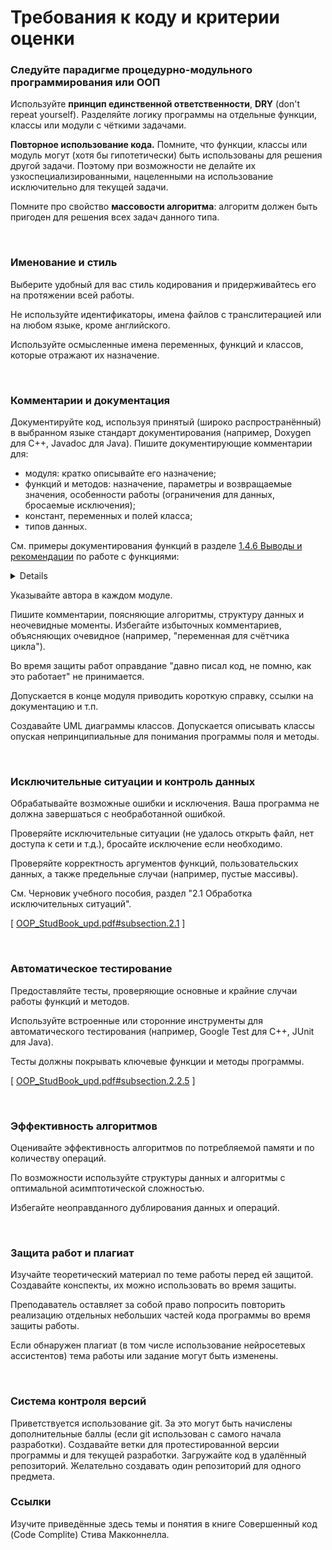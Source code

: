 # Требования к коду и критерии оценки

### Следуйте парадигме процедурно-модульного программирования или ООП
Используйте **принцип единственной ответственности**, **DRY** (don't repeat yourself).
Разделяйте логику программы на отдельные функции, классы или модули с чёткими задачами.

**Повторное использование кода.** Помните, что функции, классы или модуль могут (хотя бы гипотетически) быть использованы для решения другой задачи. Поэтому при возможности не делайте их узкоспециализированными, нацеленными на использование исключительно для текущей задачи.

Помните про свойство **массовости алгоритма**: алгоритм должен быть пригоден для решения всех задач данного типа.

<br>

### Именование и стиль
Выберите удобный для вас стиль кодирования и придерживайтесь его на протяжении всей работы.

Не используйте идентификаторы, имена файлов с транслитерацией или на любом языке, кроме английского.

Используйте осмысленные имена переменных, функций и классов, которые отражают их назначение.

<br>

### Комментарии и документация
Документируйте код, используя принятый (широко распространённый) в выбранном языке стандарт документирования (например, Doxygen для C++, Javadoc для Java).
Пишите документирующие комментарии для:
- модуля: кратко описывайте его назначение;
- функций и методов: назначение, параметры и возвращаемые значения, особенности работы (ограничения для данных, бросаемые исключения);
- констант, переменных и полей класса;
- типов данных.

См. примеры документирования функций в разделе [1.4.6 Выводы и рекомендации](https://raw.githubusercontent.com/VetrovSV/OOP/master/OOP_StudBook_upd.pdf#subsection.1.4.6) по работе с функциями:

<details>

```cpp
// хороший пример: машинно-читаемый комментарий для
// системы документирования Doxygen:

/// вычисляет индекс массы тела по массе (m) в кг. и росту (h) в метрах
/// бросает исключение ivalid_argument если h==0
float bmi(float m, float h);



// отличный пример (машинно-читаемый комментарий для
// системы документирования Doxygen с полным описанием функции):

/// вычисляет индекс массы тела;
/// бросает исключение ivalid_argument если h==0
/// \param m масса тела в кг.
/// \param h рост в метрах
/// \return индекс массы тела
float bmi(float m, float h);
```

</details>




Указывайте автора в каждом модуле.

Пишите комментарии, поясняющие алгоритмы, структуру данных и неочевидные моменты.
Избегайте избыточных комментариев, объясняющих очевидное (например, "переменная для счётчика цикла").

Во время защиты работ оправдание "давно писал код, не помню, как это работает" не принимается.

Допускается в конце модуля приводить короткую справку, ссылки на документацию и т.п.

Создавайте UML диаграммы классов. Допускается описывать классы опуская непринципиальные для понимания программы поля и методы.  




<br>

### Исключительные ситуации и контроль данных

Обрабатывайте возможные ошибки и исключения. Ваша программа не должна завершаться с необработанной ошибкой. 

Проверяйте исключительные ситуации (не удалось открыть файл, нет доступа к сети и т.д.), бросайте исключение если необходимо.

Проверяйте корректность аргументов функций, пользовательских данных, а также предельные случаи (например, пустые массивы).

См. Черновик учебного пособия, раздел "2.1 Обработка исключительных ситуаций".

[ [OOP_StudBook_upd.pdf#subsection.2.1](https://raw.githubusercontent.com/VetrovSV/OOP/master/OOP_StudBook_upd.pdf#subsection.2.1) ]

<br>

### Автоматическое тестирование
Предоставляйте тесты, проверяющие основные и крайние случаи работы функций и методов.

Используйте встроенные или сторонние инструменты для автоматического тестирования (например, Google Test для C++, JUnit для Java).

Тесты должны покрывать ключевые функции и методы программы.

[ [OOP_StudBook_upd.pdf#subsection.2.2.5](https://raw.githubusercontent.com/VetrovSV/OOP/master/OOP_StudBook_upd.pdf#subsection.2.2.5) ]

<br>

### Эффективность алгоритмов
Оценивайте эффективность алгоритмов по потребляемой памяти и по количеству операций.

По возможности используйте структуры данных и алгоритмы с оптимальной асимптотической сложностью.

Избегайте неоправданного дублирования данных и операций.


<br>

### Защита работ и плагиат
Изучайте теоретический материал по теме работы перед ей защитой. Создавайте конспекты, их можно использовать во время защиты.

Преподаватель оставляет за собой право попросить повторить реализацию отдельных небольших частей кода программы во время защиты работы. 

Если обнаружен плагиат (в том числе использование нейросетевых ассистентов) тема работы или задание могут быть изменены.  


<br>


### Система контроля версий
Приветствуется использование git. За это могут быть начислены дополнительные баллы (если git использован с самого начала разработки).
Создавайте ветки для протестированной версии программы и для текущей разработки. Загружайте код в удалённый репозиторий.
Желательно создавать один репозиторий для одного предмета.



### Ссылки
Изучите приведённые здесь темы и понятия в книге Совершенный код (Code Complite) Стива Макконнелла.
